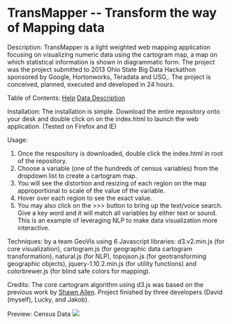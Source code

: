 
# TransMapper -- Transform the way of Mapping data

Description:
TransMapper is a light weighted web mapping application focusing on visualizing numeric data using the cartogram map, a map on which statistical information is shown in diagrammatic form. The project was the project submitted to 2013 Ohio State Big Data Hackathon sponsored by Google, Hortonworks, Teradata and USG,. The project is conceived, planned, executed and developed in 24 hours. 

Table of Contents:
[Help](https://github.com/davidchengo/geovis/blob/master/help.html)
[Data Description](https://github.com/davidchengo/geovis/blob/master/meta.htm)

Installation:
The installation is simple. Download the entire repository onto your desk and double click on on the index.html to launch the web application. (Tested on Firefox and IE)

Usage: 
1. Once the respository is downloaded, double click the index.html in root of the repository.
2. Choose a variable (one of the hundreds of census variables) from the dropdown list to create a cartogram map.
3. You will see the distortion and resizing of each region on the map approportional to scale of the value of the variable.
4. Hover over each region to see the exact value.
5. You may also click on the >>> button to bring up the text/voice search. Give a key word and it will match all variables by either text or sound. This is an example of leveraging NLP to make data visualization more interactive.

Techniques:
by a team GeoVis using 6 Javascript libraries: d3.v2.min.js (for core visualization), cartogram.js (for geographic data cartogram transformation), natural.js (for NLP), topojson.js (for geotransforming geographic objects), jquery-1.10.2.min.js (for utility functions) and colorbrewer.js (for blind safe colors for mapping).

Credits: 
The core cartogram algorithm using d3.js was based on the previous work by [Shawn Allen](https://github.com/shawnbot/d3-cartogram/). Project finished by three developers (David (myself), Lucky, and Jakob).

Preview:
Census Data
![](https://github.com/davidchengo/geovis/blob/master/img/data.PNG)



        
      
